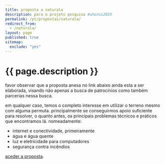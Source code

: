 ```yaml
---
title: proposta a naturala
description: para o projeto pesquisa #ahoxus2020
permalink: /pt/propostas/naturala/
redirect_from:
  - /naturala/
layout: page
published: true
sitemap:
  exclude: "yes"
---
```


# {{ page.description }}

favor observar que a proposta anexa no link abaixo ainda esta a ser elaborada, visando não apenas a busca de patrocínios como também parcerias nessa busca.

em qualquer caso, temos o completo interesse em utilizar o terreno mesmo com alguma permuta. principalmente se conseguirmos apoio suficiente para resolver, o quanto antes, os principais problemas técnicos e práticos que encontramos lá. nomeadamente:
- internet e conectividade, primeiramente
- água e água quente
- luz e eletricidade para computadores
- segurança contra incêndios

[aceder a proposta](https://docs.google.com/document/d/1I45xc2cJa5A0MUle59r0VDeNz78y87HhV9ZhDgUQDRw/edit?usp=drivesdk).
